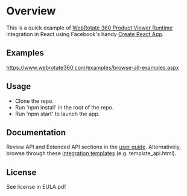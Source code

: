 # Overview

This is a quick example of [WebRotate 360 Product Viewer Runtime](https://github.com/webrotate360/imagerotator) integration in React using Facebook's handy [Create React App](https://github.com/facebook/create-react-app).

## Examples

https://www.webrotate360.com/examples/browse-all-examples.aspx

## Usage

* Clone the repo.
* Run 'npm install' in the root of the repo.
* Run 'npm start' to launch the app.

## Documentation

Review API and Extended API sections in the [user guide](https://webrotate360.s3.amazonaws.com/sites/webrotate360/downloads/Resources/Readme.pdf). Alternatively, browse through these [integration templates](https://webrotate360.s3.amazonaws.com/sites/webrotate360/downloads/Resources/IntegrationTemplates.zip) (e.g. template_api.html).

## License

See license in EULA.pdf

